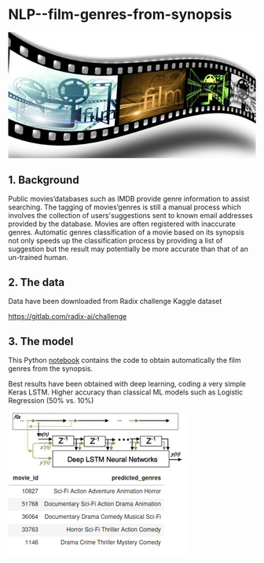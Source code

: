 # NLP--film-genres-from-synopsis
![pellicola](film.jpg)
## 1. Background
Public movies’databases such as IMDB provide genre information to assist searching. The tagging of movies’genres is still a manual process which involves the collection of users'suggestions sent to known email addresses provided by the database. Movies are often registered with inaccurate genres. Automatic  genres  classification of a movie based on its synopsis not only speeds up the classification process by providing a list of suggestion but the result may potentially be more accurate than that of an un-trained human.

## 2. The data
Data have been downloaded from Radix challenge Kaggle dataset

https://gitlab.com/radix-ai/challenge

##  3. The model
This Python [notebook]() contains the code to obtain automatically the film genres from the synopsis.

Best results have been obtained with deep learning, coding a very simple Keras LSTM.
Higher accuracy than classical ML models such as Logistic Regression (50% vs. 10%)

![LSTM](LSTM.png)


